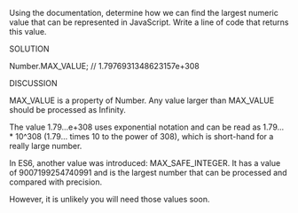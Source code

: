 

Using the documentation, determine how we can find the largest numeric value that can be represented in JavaScript. Write a line of code that returns this value.



SOLUTION

Number.MAX_VALUE; // 1.7976931348623157e+308


DISCUSSION

MAX_VALUE is a property of Number. Any value larger than MAX_VALUE should be processed as Infinity.

The value 1.79...e+308 uses exponential notation and can be read as 1.79... * 10^308 (1.79... times 10 to the power of 308), which is short-hand for a really large number.

In ES6, another value was introduced: MAX_SAFE_INTEGER. It has a value of 9007199254740991 and is the largest number that can be processed and compared with precision.

However, it is unlikely you will need those values soon.